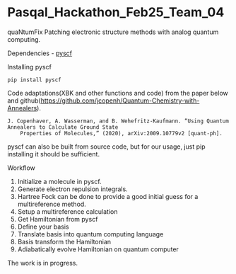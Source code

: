 # Pasqal_Hackathon_Feb25_Team_04
quaNtumFix
Patching electronic structure methods with analog quantum computing.

Dependencies - [pyscf](https://github.com/pyscf/pyscf/tree/master/pyscf)

Installing pyscf
```
pip install pyscf
```

Code adaptations(XBK and other functions and code) from the paper below and github(https://github.com/jcopenh/Quantum-Chemistry-with-Annealers).
```
J. Copenhaver, A. Wasserman, and B. Wehefritz-Kaufmann. “Using Quantum Annealers to Calculate Ground State 
    Properties of Molecules,” (2020), arXiv:2009.10779v2 [quant-ph].
```

pyscf can also be built from source code, but for our usage, just pip installing it should be sufficient.



Workflow
1. Initialize a molecule in pyscf.
2. Generate electron repulsion integrals.
3. Hartree Fock can be done to provide a good initial guess for a multireference method.
4. Setup a multireference calculation
5. Get Hamiltonian from pyscf
6. Define your basis
7. Translate basis into quantum computing language
8. Basis transform the Hamiltonian
9. Adiabatically evolve Hamiltonian on quantum computer


The work is in progress.
